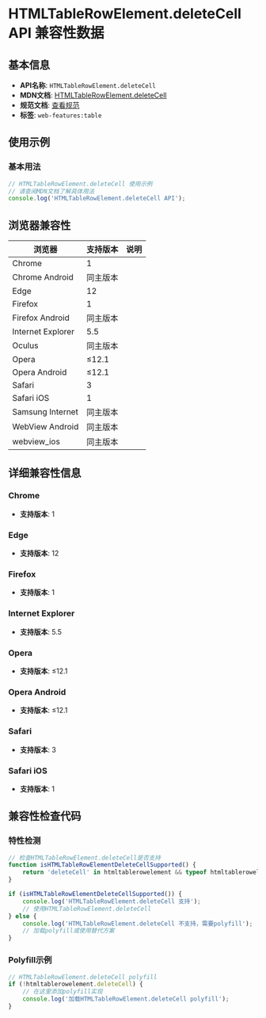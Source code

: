 # HTMLTableRowElement.deleteCell API 兼容性数据

## 基本信息

- **API名称**: `HTMLTableRowElement.deleteCell`
- **MDN文档**: [HTMLTableRowElement.deleteCell](https://developer.mozilla.org/docs/Web/API/HTMLTableRowElement/deleteCell)
- **规范文档**: [查看规范](https://html.spec.whatwg.org/multipage/tables.html#dom-tr-deletecell)
- **标签**: `web-features:table`

## 使用示例

### 基本用法

```javascript
// HTMLTableRowElement.deleteCell 使用示例
// 请查阅MDN文档了解具体用法
console.log('HTMLTableRowElement.deleteCell API');
```

## 浏览器兼容性

| 浏览器 | 支持版本 | 说明 |
|--------|----------|------|
| Chrome | 1 |  |
| Chrome Android | 同主版本 |  |
| Edge | 12 |  |
| Firefox | 1 |  |
| Firefox Android | 同主版本 |  |
| Internet Explorer | 5.5 |  |
| Oculus | 同主版本 |  |
| Opera | ≤12.1 |  |
| Opera Android | ≤12.1 |  |
| Safari | 3 |  |
| Safari iOS | 1 |  |
| Samsung Internet | 同主版本 |  |
| WebView Android | 同主版本 |  |
| webview_ios | 同主版本 |  |

## 详细兼容性信息

### Chrome

- **支持版本**: 1

### Edge

- **支持版本**: 12

### Firefox

- **支持版本**: 1

### Internet Explorer

- **支持版本**: 5.5

### Opera

- **支持版本**: ≤12.1

### Opera Android

- **支持版本**: ≤12.1

### Safari

- **支持版本**: 3

### Safari iOS

- **支持版本**: 1

## 兼容性检查代码

### 特性检测

```javascript
// 检查HTMLTableRowElement.deleteCell是否支持
function isHTMLTableRowElementDeleteCellSupported() {
    return 'deleteCell' in htmltablerowelement && typeof htmltablerowelement.deleteCell === 'function';
}

if (isHTMLTableRowElementDeleteCellSupported()) {
    console.log('HTMLTableRowElement.deleteCell 支持');
    // 使用HTMLTableRowElement.deleteCell
} else {
    console.log('HTMLTableRowElement.deleteCell 不支持，需要polyfill');
    // 加载polyfill或使用替代方案
}
```

### Polyfill示例

```javascript
// HTMLTableRowElement.deleteCell polyfill
if (!htmltablerowelement.deleteCell) {
    // 在这里添加polyfill实现
    console.log('加载HTMLTableRowElement.deleteCell polyfill');
}
```

